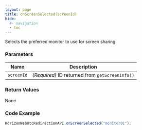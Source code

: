 ```yaml
---
layout: page
title: onScreenSelected(screenId)
hide:
  #- navigation
  - toc
---
```


Selects the preferred monitor to use for screen sharing.

### Parameters

| Name       | Description |
|------------|-------------|
| `screenId` | *(Required)* ID returned from `getScreenInfo()` |

### Return Values
None

### Code Example
```js
HorizonWebRtcRedirectionAPI.onScreenSelected("monitor01");
```


